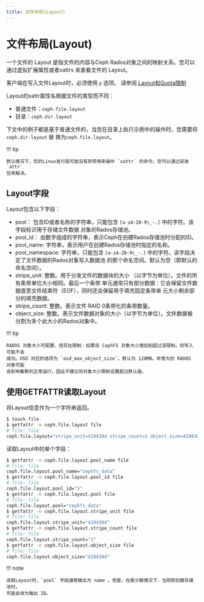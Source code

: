 ```yaml
---
title: 文件布局(Layout)
---
```


# 文件布局(Layout)

一个文件的 Layout 是指文件的内容与Ceph Rados对象之间的映射关系。您可以通过虚拟扩展属性或者xattrs
来查看文件的 Layout。

客户端在写入文件Layout时，必须使用 `p` 选项。 请参阅 [Layout和Quota限制](https://docs.ceph.com/en/latest/cephfs/client-auth/#cephfs-layout-and-quota-restriction)

Layout的xattr属性名根据文件的类型而不同：

- 普通文件：`ceph.file.layout`
- 目录：`ceph.dir.layout`

下文中的例子都是基于普通文件的，当您在目录上执行示例中的操作时，您需要将 `ceph.dir.layout` 替
换为`ceph.file.layout`。

!!! tip

    默认情况下，您的Linux发行版可能没有附带用来操作 `xattr` 的命令，您可以通过安装 `attr` 
    包来解决。

## Layout字段
Layout包含以下字段：

- pool：
    包含ID或者名称的字符串，只能包含 `[a-zA-Z0-9\_-.]` 中的字符。该字段标识用于存储文件数据
    对象的Rados存储池。
- pool_id：
    由数字组成的字符串，表示Ceph在创建Rados存储池时分配的ID。
- pool_name:
    字符串，表示用户在创建Rados存储池时指定的名称。
- pool_namespace:
    字符串，只能包含 `[a-zA-Z0-9\_-.]` 中的字符。该字段决定了文件数据的Rados对象写入数据池
    的那个命名空间。默认为空（即默认的命名空间）。
- stripe_unit:
    整数。用于分发文件的数据块的大小 （以字节为单位）。文件的所有条带单位大小相同。最后一个条带
    单元通常只有部分数据：它会保留文件数据直至文件结束符（EOF），同时还会保留用于填充固定条带单
    元大小剩余部分的填充数据。
- stripe_count:
    整数。表示文件 RAID 0条带化的条带数量。
- object_size:
    整数。表示文件数据对象的大小（以字节为单位）。文件数据被分割为多个此大小的Rados对象中。

!!! tip

    RADOS 对象大小可配置，但存在限制：如果将 CephFS 对象大小增加到超过该限制，则写入可能不会
    成功。OSD 对应的选项为 `osd_max_object_size`，默认为 128MB。非常大的 RADOS 对象可能
    会影响集群的正常运行，因此不建议将对象大小限制设置超过默认值。

## 使用GETFATTR读取Layout

将Layout信息作为一个字符串返回。

```bash
$ touch file
$ getfattr -n ceph.file.layout file
# file: file
ceph.file.layout="stripe_unit=4194304 stripe_count=1 object_size=4194304 pool=cephfs_data"
```

读取Layout中的单个字段：


```bash
$ getfattr -n ceph.file.layout.pool_name file
# file: file
ceph.file.layout.pool_name="cephfs_data"
$ getfattr -n ceph.file.layout.pool_id file
# file: file
ceph.file.layout.pool_id="5"
$ getfattr -n ceph.file.layout.pool file
# file: file
ceph.file.layout.pool="cephfs_data"
$ getfattr -n ceph.file.layout.stripe_unit file
# file: file
ceph.file.layout.stripe_unit="4194304"
$ getfattr -n ceph.file.layout.stripe_count file
# file: file
ceph.file.layout.stripe_count="1"
$ getfattr -n ceph.file.layout.object_size file
# file: file
ceph.file.layout.object_size="4194304"
```

!!! note

    读取Layout时，`pool` 字段通常输出为 name 。但是，在极少数情况下，当刚刚创建存储池时，
    可能会改为输出 ID。